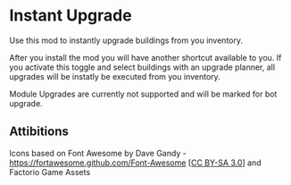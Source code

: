 # Instant Upgrade

Use this mod to instantly upgrade buildings from you inventory.

After you install the mod you will have another shortcut available to you.
If you activate this toggle and select buildings with an upgrade planner, all upgrades will be instatly be executed from you inventory.

Module Upgrades are currently not supported and will be marked for bot upgrade.

## Attibitions

Icons based on Font Awesome by Dave Gandy - https://fortawesome.github.com/Font-Awesome [[CC BY-SA 3.0](https://creativecommons.org/licenses/by-sa/3.0)] and Factorio Game Assets